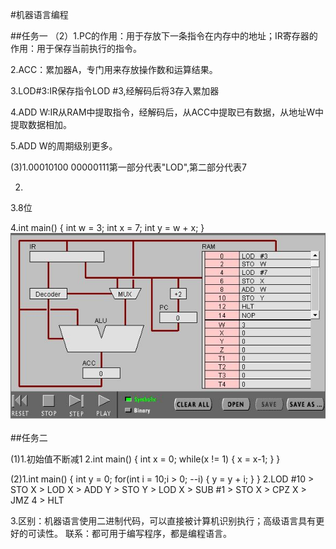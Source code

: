 #机器语言编程

##任务一
（2）1.PC的作用：用于存放下一条指令在内存中的地址；IR寄存器的作用：用于保存当前执行的指令。

2.ACC：累加器A，专门用来存放操作数和运算结果。

3.LOD#3:IR保存指令LOD #3,经解码后将3存入累加器 

4.ADD W:IR从RAM中提取指令，经解码后，从ACC中提取已有数据，从地址W中提取数据相加。

5.ADD W的周期级别更多。

(3)1.00010100 00000111第一部分代表"LOD",第二部分代表7

2.

3.8位

4.int main() {
    int w = 3;
    int x = 7;
    int y = w + x;
}
![add](images/add.jpg)

##任务二

(1)1.初始值不断减1
2.int main() {
    int x = 0;
    while(x != 1) {
        x = x-1;
    }
}

(2)1.int main() {
    int y = 0;
    for(int i = 10;i > 0; --i) {
        y = y + i;
    }
}
2.LOD #10 > STO X > LOD X > ADD Y > STO Y > LOD X > SUB #1 > STO X > CPZ X > JMZ 4 > HLT

3.区别：机器语言使用二进制代码，可以直接被计算机识别执行；高级语言具有更好的可读性。
联系：都可用于编写程序，都是编程语言。